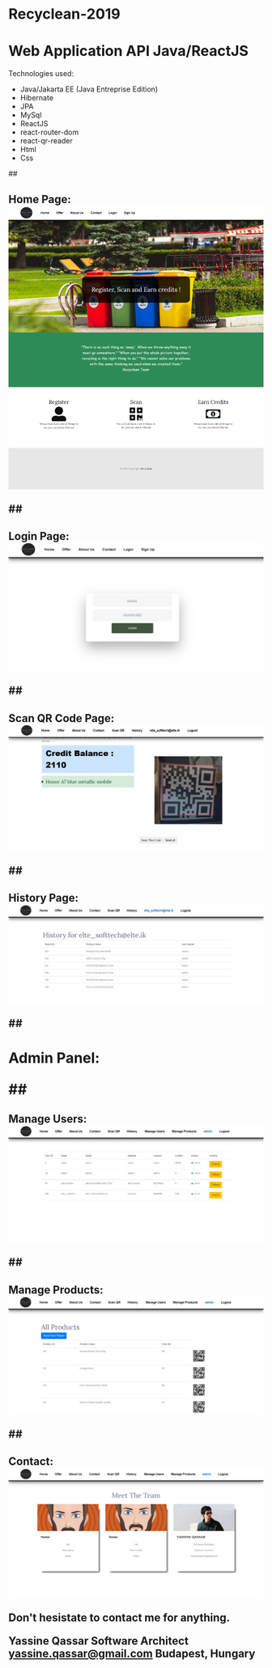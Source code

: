 # Recyclean-2019
<h1>Web Application API Java/ReactJS</h1>



Technologies used:
* Java/Jakarta EE (Java Entreprise Edition)
* Hibernate
* JPA
* MySql
* ReactJS
* react-router-dom
* react-qr-reader
* Html
* Css


##<h2> Home Page:
![Home Page of Recyclean](/Home.png)

##<h2>Login Page:
![LOGIN PAGE](/Login.jpg)


##<h2>Scan QR Code Page:
![SCAN QR PAGE](/Scan.jpg)

##<h2>History Page:
![HISTORY PAGE](/History.jpg)

##<h1>Admin Panel:

##<h2>Manage Users:
![USERS PAGE](/Users.jpg)

##<h2>Manage Products:
![PRODUCTS PAGE](/Products.jpg)
  
##<h2>Contact:
![PRODUCTS PAGE](/Contact.png)


Don't hesistate to contact me for anything.

Yassine Qassar
Software Architect 
yassine.qassar@gmail.com
Budapest, Hungary


